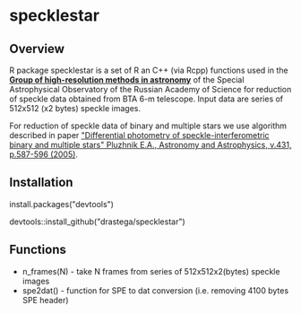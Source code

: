 # specklestar

Overview
--------

R package specklestar is a set of R an C++ (via Rcpp) functions used in the [**Group of high-resolution methods in astronomy**](https://www.sao.ru/Doc-en/index.html) of the Special Astrophysical Observatory
of the Russian Academy of Science for reduction of speckle data obtained from BTA 6-m telescope.
Input data are series of 512x512 (x2 bytes) speckle images.

For reduction of speckle data of binary and multiple stars we use algorithm described in paper
["Differential photometry of speckle-interferometric binary and multiple stars"
Pluzhnik E.A., Astronomy and Astrophysics, v.431, p.587-596 (2005)](https://www.aanda.org/articles/aa/pdf/2005/08/aa1158.pdf).

## Installation
install.packages("devtools")

devtools::install_github("drastega/specklestar")

## Functions

- n_frames(N) - take N frames from series of 512x512x2(bytes) speckle images
- spe2dat() - function for SPE to dat conversion (i.e. removing 4100 bytes SPE header)
